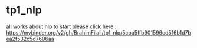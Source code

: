 # tp1_nlp
all works about nlp 
to start please click here :
https://mybinder.org/v2/gh/BrahimFilali/tp1_nlp/5cba5ffb901596cd516b1d7bea2f532c5d7606aa
